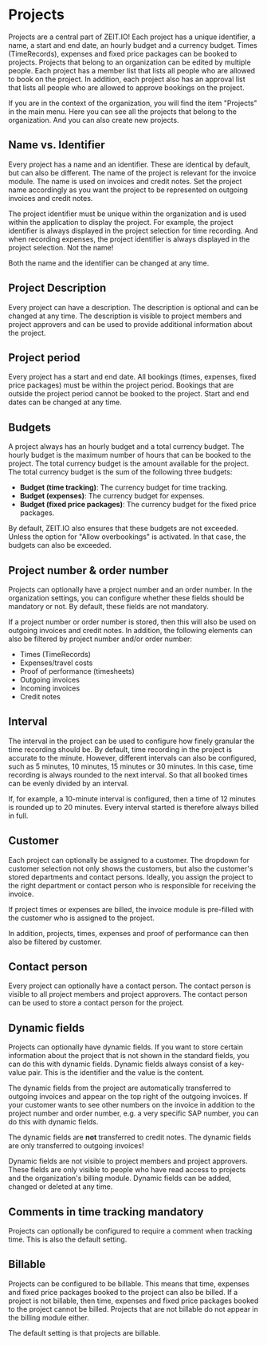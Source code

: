 # Projects 

Projects are a central part of ZEIT.IO!
Each project has a unique identifier, a name, a start and end date, an hourly budget and a currency budget.
Times (TimeRecords), expenses and fixed price packages can be booked to projects.
Projects that belong to an organization can be edited by multiple people.
Each project has a member list that lists all people who are allowed to book on the project.
In addition, each project also has an approval list that lists all people who are allowed to approve bookings on the project.

If you are in the context of the organization, you will find the item "Projects" in the main menu.
Here you can see all the projects that belong to the organization.
And you can also create new projects.

## Name vs. Identifier

Every project has a name and an identifier. These are identical by default, but can also be different.
The name of the project is relevant for the invoice module.
The name is used on invoices and credit notes.
Set the project name accordingly as you want the project to be represented on outgoing invoices and credit notes.

The project identifier must be unique within the organization and is used within the application
to display the project. For example, the project identifier is always displayed in the project selection for time recording.
And when recording expenses, the project identifier is always displayed in the project selection. Not the name!

Both the name and the identifier can be changed at any time.

## Project Description

Every project can have a description. The description is optional and can be changed at any time.
The description is visible to project members and project approvers and can be used to provide additional information about the project.

## Project period

Every project has a start and end date.
All bookings (times, expenses, fixed price packages) must be within the project period.
Bookings that are outside the project period cannot be booked to the project.
Start and end dates can be changed at any time.

## Budgets

A project always has an hourly budget and a total currency budget.
The hourly budget is the maximum number of hours that can be booked to the project.
The total currency budget is the amount available for the project.
The total currency budget is the sum of the following three budgets:

- **Budget (time tracking)**: The currency budget for time tracking.
- **Budget (expenses)**: The currency budget for expenses.
- **Budget (fixed price packages)**: The currency budget for the fixed price packages.

By default, ZEIT.IO also ensures that these budgets are not exceeded.
Unless the option for "Allow overbookings" is activated.
In that case, the budgets can also be exceeded.

## Project number & order number

Projects can optionally have a project number and an order number.
In the organization settings, you can configure whether these fields should be mandatory or not.
By default, these fields are not mandatory.

If a project number or order number is stored, then this will also be used on outgoing invoices and credit notes.
In addition, the following elements can also be filtered by project number and/or order number:

- Times (TimeRecords)
- Expenses/travel costs
- Proof of performance (timesheets)
- Outgoing invoices
- Incoming invoices
- Credit notes

## Interval

The interval in the project can be used to configure how finely granular the time recording should be.
By default, time recording in the project is accurate to the minute.
However, different intervals can also be configured, such as 5 minutes, 10 minutes, 15 minutes or 30 minutes.
In this case, time recording is always rounded to the next interval.
So that all booked times can be evenly divided by an interval.

If, for example, a 10-minute interval is configured, then a time of 12 minutes is rounded up to 20 minutes.
Every interval started is therefore always billed in full.

## Customer

Each project can optionally be assigned to a customer.
The dropdown for customer selection not only shows the customers, but also the customer's stored departments and contact persons.
Ideally, you assign the project to the right department or contact person who is responsible for receiving the invoice.

If project times or expenses are billed, the invoice module is pre-filled with the customer who is assigned to the project.

In addition, projects, times, expenses and proof of performance can then also be filtered by customer.

## Contact person

Every project can optionally have a contact person.
The contact person is visible to all project members and project approvers.
The contact person can be used to store a contact person for the project.

## Dynamic fields

Projects can optionally have dynamic fields.
If you want to store certain information about the project that is not shown in the standard fields, you can do this with dynamic fields.
Dynamic fields always consist of a key-value pair. This is the identifier and the value is the content.

The dynamic fields from the project are automatically transferred to outgoing invoices and appear on the top right of the outgoing invoices.
If your customer wants to see other numbers on the invoice in addition to the project number and order number, e.g. a very specific SAP number, you can do this with dynamic fields.

The dynamic fields are **not** transferred to credit notes.
The dynamic fields are only transferred to outgoing invoices!

Dynamic fields are not visible to project members and project approvers.
These fields are only visible to people who have read access to projects and the organization's billing module.
Dynamic fields can be added, changed or deleted at any time.

## Comments in time tracking mandatory

Projects can optionally be configured to require a comment when tracking time.
This is also the default setting.

## Billable

Projects can be configured to be billable.
This means that time, expenses and fixed price packages booked to the project can also be billed.
If a project is not billable, then time, expenses and fixed price packages booked to the project cannot be billed.
Projects that are not billable do not appear in the billing module either.

The default setting is that projects are billable.
